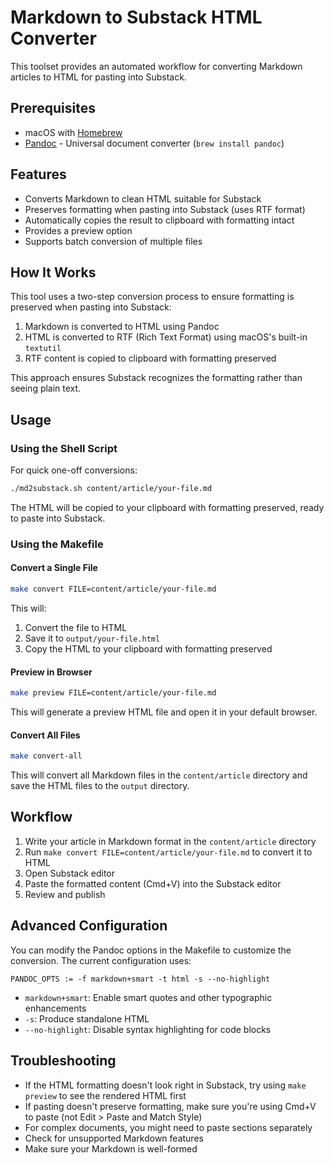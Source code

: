 # Markdown to Substack HTML Converter

This toolset provides an automated workflow for converting Markdown articles to HTML for pasting into Substack.

## Prerequisites

- macOS with [Homebrew](https://brew.sh/)
- [Pandoc](https://pandoc.org/) - Universal document converter (`brew install pandoc`)

## Features

- Converts Markdown to clean HTML suitable for Substack
- Preserves formatting when pasting into Substack (uses RTF format)
- Automatically copies the result to clipboard with formatting intact
- Provides a preview option
- Supports batch conversion of multiple files

## How It Works

This tool uses a two-step conversion process to ensure formatting is preserved when pasting into Substack:

1. Markdown is converted to HTML using Pandoc
2. HTML is converted to RTF (Rich Text Format) using macOS's built-in `textutil`
3. RTF content is copied to clipboard with formatting preserved

This approach ensures Substack recognizes the formatting rather than seeing plain text.

## Usage

### Using the Shell Script

For quick one-off conversions:

```bash
./md2substack.sh content/article/your-file.md
```

The HTML will be copied to your clipboard with formatting preserved, ready to paste into Substack.

### Using the Makefile

#### Convert a Single File

```bash
make convert FILE=content/article/your-file.md
```

This will:
1. Convert the file to HTML
2. Save it to `output/your-file.html`
3. Copy the HTML to your clipboard with formatting preserved

#### Preview in Browser

```bash
make preview FILE=content/article/your-file.md
```

This will generate a preview HTML file and open it in your default browser.

#### Convert All Files

```bash
make convert-all
```

This will convert all Markdown files in the `content/article` directory and save the HTML files to the `output` directory.

## Workflow

1. Write your article in Markdown format in the `content/article` directory
2. Run `make convert FILE=content/article/your-file.md` to convert it to HTML
3. Open Substack editor
4. Paste the formatted content (Cmd+V) into the Substack editor
5. Review and publish

## Advanced Configuration

You can modify the Pandoc options in the Makefile to customize the conversion. The current configuration uses:

```
PANDOC_OPTS := -f markdown+smart -t html -s --no-highlight
```

- `markdown+smart`: Enable smart quotes and other typographic enhancements
- `-s`: Produce standalone HTML
- `--no-highlight`: Disable syntax highlighting for code blocks

## Troubleshooting

- If the HTML formatting doesn't look right in Substack, try using `make preview` to see the rendered HTML first
- If pasting doesn't preserve formatting, make sure you're using Cmd+V to paste (not Edit > Paste and Match Style)
- For complex documents, you might need to paste sections separately
- Check for unsupported Markdown features
- Make sure your Markdown is well-formed 